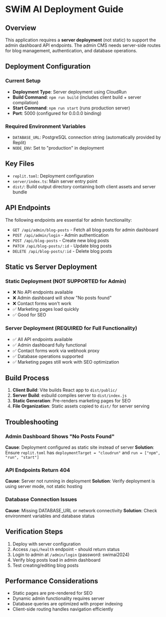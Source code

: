 # SWiM AI Deployment Guide

## Overview
This application requires a **server deployment** (not static) to support the admin dashboard API endpoints. The admin CMS needs server-side routes for blog management, authentication, and database operations.

## Deployment Configuration

### Current Setup
- **Deployment Type**: Server deployment using CloudRun
- **Build Command**: `npm run build` (includes client build + server compilation)
- **Start Command**: `npm run start` (runs production server)
- **Port**: 5000 (configured for 0.0.0.0 binding)

### Required Environment Variables
- `DATABASE_URL`: PostgreSQL connection string (automatically provided by Replit)
- `NODE_ENV`: Set to "production" in deployment

## Key Files
- `replit.toml`: Deployment configuration
- `server/index.ts`: Main server entry point
- `dist/`: Build output directory containing both client assets and server bundle

## API Endpoints
The following endpoints are essential for admin functionality:
- `GET /api/admin/blog-posts` - Fetch all blog posts for admin dashboard
- `POST /api/admin/login` - Admin authentication
- `POST /api/blog-posts` - Create new blog posts
- `PATCH /api/blog-posts/:id` - Update blog posts
- `DELETE /api/blog-posts/:id` - Delete blog posts

## Static vs Server Deployment

### Static Deployment (NOT SUPPORTED for Admin)
- ❌ No API endpoints available
- ❌ Admin dashboard will show "No posts found"
- ❌ Contact forms won't work
- ✅ Marketing pages load quickly
- ✅ Good for SEO

### Server Deployment (REQUIRED for Full Functionality)
- ✅ All API endpoints available
- ✅ Admin dashboard fully functional
- ✅ Contact forms work via webhook proxy
- ✅ Database operations supported
- ✅ Marketing pages still work with SEO optimization

## Build Process
1. **Client Build**: Vite builds React app to `dist/public/`
2. **Server Build**: esbuild compiles server to `dist/index.js`
3. **Static Generation**: Pre-renders marketing pages for SEO
4. **File Organization**: Static assets copied to `dist/` for server serving

## Troubleshooting

### Admin Dashboard Shows "No Posts Found"
**Cause**: Deployment configured as static site instead of server
**Solution**: Ensure `replit.toml` has `deploymentTarget = "cloudrun"` and `run = ["npm", "run", "start"]`

### API Endpoints Return 404
**Cause**: Server not running in deployment
**Solution**: Verify deployment is using server mode, not static hosting

### Database Connection Issues
**Cause**: Missing DATABASE_URL or network connectivity
**Solution**: Check environment variables and database status

## Verification Steps
1. Deploy with server configuration
2. Access `/api/health` endpoint - should return status
3. Login to admin at `/admin/login` (password: swimai2024)
4. Verify blog posts load in admin dashboard
5. Test creating/editing blog posts

## Performance Considerations
- Static pages are pre-rendered for SEO
- Dynamic admin functionality requires server
- Database queries are optimized with proper indexing
- Client-side routing handles navigation efficiently